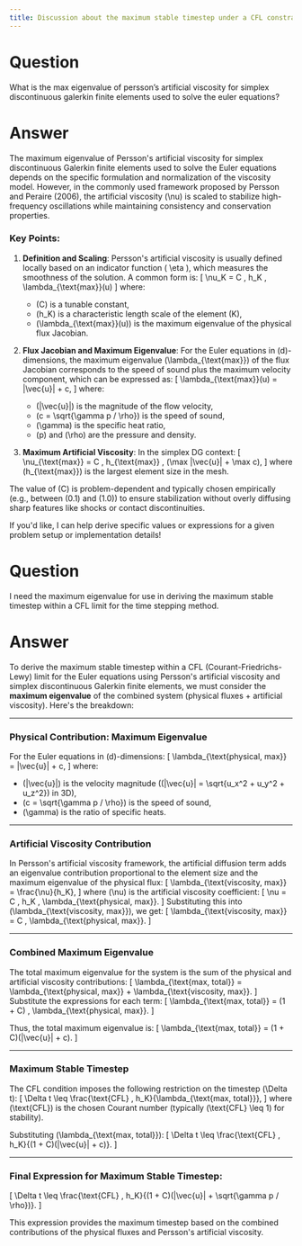 ```yaml
---
title: Discussion about the maximum stable timestep under a CFL constraint for Persson's artificial viscocity
---
```


# Question

What is the max eigenvalue of persson’s artificial viscosity for simplex discontinuous galerkin finite elements used to solve the euler equations?

# Answer

The maximum eigenvalue of Persson's artificial viscosity for simplex discontinuous Galerkin finite elements used to solve the Euler equations depends on the specific formulation and normalization of the viscosity model. However, in the commonly used framework proposed by Persson and Peraire (2006), the artificial viscosity \(\nu\) is scaled to stabilize high-frequency oscillations while maintaining consistency and conservation properties.

### Key Points:
1. **Definition and Scaling**:
   Persson's artificial viscosity is usually defined locally based on an indicator function \( \eta \), which measures the smoothness of the solution. A common form is:
   \[
   \nu_K = C \, h_K \, \lambda_{\text{max}}(u)
   \]
   where:
   - \(C\) is a tunable constant,
   - \(h_K\) is a characteristic length scale of the element \(K\),
   - \(\lambda_{\text{max}}(u)\) is the maximum eigenvalue of the physical flux Jacobian.

2. **Flux Jacobian and Maximum Eigenvalue**:
   For the Euler equations in \(d\)-dimensions, the maximum eigenvalue \(\lambda_{\text{max}}\) of the flux Jacobian corresponds to the speed of sound plus the maximum velocity component, which can be expressed as:
   \[
   \lambda_{\text{max}}(u) = |\vec{u}| + c,
   \]
   where:
   - \(|\vec{u}|\) is the magnitude of the flow velocity,
   - \(c = \sqrt{\gamma p / \rho}\) is the speed of sound,
   - \(\gamma\) is the specific heat ratio,
   - \(p\) and \(\rho\) are the pressure and density.

3. **Maximum Artificial Viscosity**:
   In the simplex DG context:
   \[
   \nu_{\text{max}} = C \, h_{\text{max}} \, (\max |\vec{u}| + \max c),
   \]
   where \(h_{\text{max}}\) is the largest element size in the mesh.

The value of \(C\) is problem-dependent and typically chosen empirically (e.g., between \(0.1\) and \(1.0\)) to ensure stabilization without overly diffusing sharp features like shocks or contact discontinuities.

If you'd like, I can help derive specific values or expressions for a given problem setup or implementation details!

# Question

I need the maximum eigenvalue for use in deriving the maximum stable timestep within a CFL limit for the time stepping method.

# Answer

To derive the maximum stable timestep within a CFL (Courant-Friedrichs-Lewy) limit for the Euler equations using Persson's artificial viscosity and simplex discontinuous Galerkin finite elements, we must consider the **maximum eigenvalue** of the combined system (physical fluxes + artificial viscosity). Here's the breakdown:

---

### **Physical Contribution: Maximum Eigenvalue**
For the Euler equations in \(d\)-dimensions:
\[
\lambda_{\text{physical, max}} = |\vec{u}| + c,
\]
where:
- \(|\vec{u}|\) is the velocity magnitude (\(|\vec{u}| = \sqrt{u_x^2 + u_y^2 + u_z^2}\) in 3D),
- \(c = \sqrt{\gamma p / \rho}\) is the speed of sound,
- \(\gamma\) is the ratio of specific heats.

---

### **Artificial Viscosity Contribution**
In Persson's artificial viscosity framework, the artificial diffusion term adds an eigenvalue contribution proportional to the element size and the maximum eigenvalue of the physical flux:
\[
\lambda_{\text{viscosity, max}} = \frac{\nu}{h_K},
\]
where \(\nu\) is the artificial viscosity coefficient:
\[
\nu = C \, h_K \, \lambda_{\text{physical, max}}.
\]
Substituting this into \(\lambda_{\text{viscosity, max}}\), we get:
\[
\lambda_{\text{viscosity, max}} = C \, \lambda_{\text{physical, max}}.
\]

---

### **Combined Maximum Eigenvalue**
The total maximum eigenvalue for the system is the sum of the physical and artificial viscosity contributions:
\[
\lambda_{\text{max, total}} = \lambda_{\text{physical, max}} + \lambda_{\text{viscosity, max}}.
\]
Substitute the expressions for each term:
\[
\lambda_{\text{max, total}} = (1 + C) \, \lambda_{\text{physical, max}}.
\]

Thus, the total maximum eigenvalue is:
\[
\lambda_{\text{max, total}} = (1 + C)(|\vec{u}| + c).
\]

---

### **Maximum Stable Timestep**
The CFL condition imposes the following restriction on the timestep \(\Delta t\):
\[
\Delta t \leq \frac{\text{CFL} \, h_K}{\lambda_{\text{max, total}}},
\]
where \(\text{CFL}\) is the chosen Courant number (typically \(\text{CFL} \leq 1\) for stability).

Substituting \(\lambda_{\text{max, total}}\):
\[
\Delta t \leq \frac{\text{CFL} \, h_K}{(1 + C)(|\vec{u}| + c)}.
\]

---

### Final Expression for Maximum Stable Timestep:
\[
\Delta t \leq \frac{\text{CFL} \, h_K}{(1 + C)(|\vec{u}| + \sqrt{\gamma p / \rho})}.
\]

This expression provides the maximum timestep based on the combined contributions of the physical fluxes and Persson's artificial viscosity.
